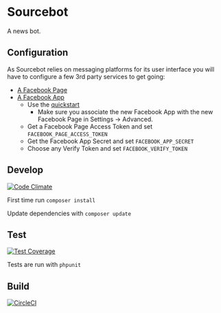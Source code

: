 # Sourcebot
A news bot.

## Configuration

As Sourcebot relies on messaging platforms for its user interface you will have to configure a few 3rd party services to get going:
- [A Facebook Page](https://web.facebook.com/pages/create)
- [A Facebook App](http://developer.facebook.com)
  - Use the [quickstart](https://developers.facebook.com/docs/messenger-platform/guides/quick-start)
    - Make sure you associate the new Facebook App with the new Facebook Page in Settings -> Advanced.
  - Get a Facebook Page Access Token and set `FACEBOOK_PAGE_ACCESS_TOKEN`
  - Get the Facebook App Secret and set `FACEBOOK_APP_SECRET`
  - Choose any Verify Token and set `FACEBOOK_VERIFY_TOKEN`

## Develop
[![Code Climate](https://codeclimate.com/github/ejcnet/sourcebot/badges/gpa.svg)](https://codeclimate.com/github/ejcnet/sourcebot)

First time run `composer install`

Update dependencies with `composer update`

## Test
[![Test Coverage](https://codeclimate.com/github/ejcnet/sourcebot/badges/coverage.svg)](https://codeclimate.com/github/ejcnet/sourcebot/coverage)

Tests are run with `phpunit`

## Build
[![CircleCI](https://circleci.com/gh/ejcnet/sourcebot.svg?style=svg)](https://circleci.com/gh/Ejcnet/sourcebot)
